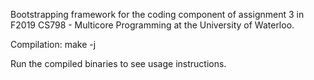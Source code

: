 Bootstrapping framework for the coding component of assignment 3 in
F2019 CS798 - Multicore Programming at the University of Waterloo.

Compilation:
    make -j

Run the compiled binaries to see usage instructions.

